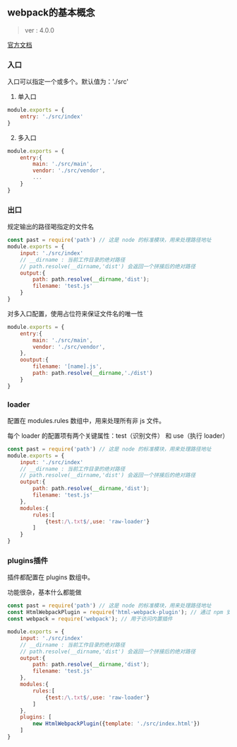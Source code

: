 ## webpack的基本概念
> ver : 4.0.0

[官方文档](https://www.webpackjs.com/concepts/)

### 入口
入口可以指定一个或多个。默认值为：'./src'
1. 单入口
~~~JavaScript
module.exports = {
    entry: './src/index'
}
~~~
2. 多入口
~~~javascript
module.exports = {
    entry:{
        main: './src/main',
        vendor: './src/vendor',
        ...
    }
}
~~~
###  出口
规定输出的路径喝指定的文件名
~~~JavaScript
const past = require('path') // 这是 node 的标准模块，用来处理路径地址
module.exports = {
    input: './src/index'
    // __dirname : 当前工作目录的绝对路径
    // path.resolve(__dirname,'dist') 会返回一个拼接后的绝对路径
    output:{
        path: path.resolve(__dirname,'dist');
        filename: 'test.js'
    }
}
~~~
对多入口配置，使用占位符来保证文件名的唯一性
~~~JavaScript
module.exports = {
    entry:{
        main: './src/main',
        vendor: './src/vendor',
    },
    ooutput:{
        filename: '[name].js',
        path: path.resolve(__dirname,'./dist')
    }
}
~~~
### loader
配置在 modules.rules 数组中，用来处理所有非 js 文件。

每个 loader 的配置项有两个关键属性：test（识别文件） 和 use（执行 loader）
~~~JavaScript
const past = require('path') // 这是 node 的标准模块，用来处理路径地址
module.exports = {
    input: './src/index'
    // __dirname : 当前工作目录的绝对路径
    // path.resolve(__dirname,'dist') 会返回一个拼接后的绝对路径
    output:{
        path: path.resolve(__dirname,'dist');
        filename: 'test.js'
    },
    modules:{
        rules:[
            {test:/\.txt$/,use: 'raw-loader'}
        ]
    }
}
~~~
### plugins插件
插件都配置在 plugins 数组中。

功能很杂，基本什么都能做
~~~JavaScript
const past = require('path') // 这是 node 的标准模块，用来处理路径地址
const HtmlWebpackPlugin = require('html-webpack-plugin'); // 通过 npm 安装
const webpack = require('webpack'); // 用于访问内置插件

module.exports = {
    input: './src/index'
    // __dirname : 当前工作目录的绝对路径
    // path.resolve(__dirname,'dist') 会返回一个拼接后的绝对路径
    output:{
        path: path.resolve(__dirname,'dist');
        filename: 'test.js'
    },
    modules:{
        rules:[
            {test:/\.txt$/,use: 'raw-loader'}
        ]
    },
    plugins: [
        new HtmlWebpackPlugin({template: './src/index.html'})
    ]
}
~~~